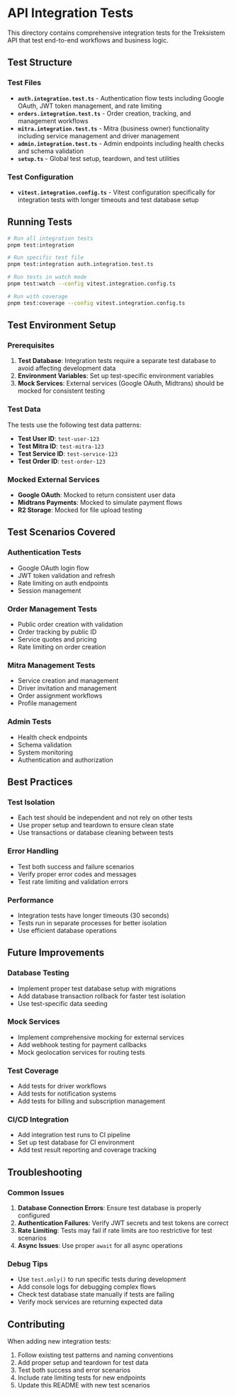 # API Integration Tests

This directory contains comprehensive integration tests for the Treksistem API that test end-to-end workflows and business logic.

## Test Structure

### Test Files

- **`auth.integration.test.ts`** - Authentication flow tests including Google OAuth, JWT token management, and rate limiting
- **`orders.integration.test.ts`** - Order creation, tracking, and management workflows
- **`mitra.integration.test.ts`** - Mitra (business owner) functionality including service management and driver management
- **`admin.integration.test.ts`** - Admin endpoints including health checks and schema validation
- **`setup.ts`** - Global test setup, teardown, and test utilities

### Test Configuration

- **`vitest.integration.config.ts`** - Vitest configuration specifically for integration tests with longer timeouts and test database setup

## Running Tests

```bash
# Run all integration tests
pnpm test:integration

# Run specific test file
pnpm test:integration auth.integration.test.ts

# Run tests in watch mode
pnpm test:watch --config vitest.integration.config.ts

# Run with coverage
pnpm test:coverage --config vitest.integration.config.ts
```

## Test Environment Setup

### Prerequisites

1. **Test Database**: Integration tests require a separate test database to avoid affecting development data
2. **Environment Variables**: Set up test-specific environment variables
3. **Mock Services**: External services (Google OAuth, Midtrans) should be mocked for consistent testing

### Test Data

The tests use the following test data patterns:

- **Test User ID**: `test-user-123`
- **Test Mitra ID**: `test-mitra-123`
- **Test Service ID**: `test-service-123`
- **Test Order ID**: `test-order-123`

### Mocked External Services

- **Google OAuth**: Mocked to return consistent user data
- **Midtrans Payments**: Mocked to simulate payment flows
- **R2 Storage**: Mocked for file upload testing

## Test Scenarios Covered

### Authentication Tests
- Google OAuth login flow
- JWT token validation and refresh
- Rate limiting on auth endpoints
- Session management

### Order Management Tests
- Public order creation with validation
- Order tracking by public ID
- Service quotes and pricing
- Rate limiting on order creation

### Mitra Management Tests
- Service creation and management
- Driver invitation and management
- Order assignment workflows
- Profile management

### Admin Tests
- Health check endpoints
- Schema validation
- System monitoring
- Authentication and authorization

## Best Practices

### Test Isolation
- Each test should be independent and not rely on other tests
- Use proper setup and teardown to ensure clean state
- Use transactions or database cleaning between tests

### Error Handling
- Test both success and failure scenarios
- Verify proper error codes and messages
- Test rate limiting and validation errors

### Performance
- Integration tests have longer timeouts (30 seconds)
- Tests run in separate processes for better isolation
- Use efficient database operations

## Future Improvements

### Database Testing
- Implement proper test database setup with migrations
- Add database transaction rollback for faster test isolation
- Use test-specific data seeding

### Mock Services
- Implement comprehensive mocking for external services
- Add webhook testing for payment callbacks
- Mock geolocation services for routing tests

### Test Coverage
- Add tests for driver workflows
- Add tests for notification systems
- Add tests for billing and subscription management

### CI/CD Integration
- Add integration test runs to CI pipeline
- Set up test database for CI environment
- Add test result reporting and coverage tracking

## Troubleshooting

### Common Issues

1. **Database Connection Errors**: Ensure test database is properly configured
2. **Authentication Failures**: Verify JWT secrets and test tokens are correct
3. **Rate Limiting**: Tests may fail if rate limits are too restrictive for test scenarios
4. **Async Issues**: Use proper `await` for all async operations

### Debug Tips

- Use `test.only()` to run specific tests during development
- Add console logs for debugging complex flows
- Check test database state manually if tests are failing
- Verify mock services are returning expected data

## Contributing

When adding new integration tests:

1. Follow existing test patterns and naming conventions
2. Add proper setup and teardown for test data
3. Test both success and error scenarios
4. Include rate limiting tests for new endpoints
5. Update this README with new test scenarios